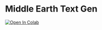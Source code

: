 # Middle Earth Text Gen

<a target="_blank" href="https://colab.research.google.com/github/brotSchimmelt/MiddleEarthTextGen/blob/main/data_exploration.ipynb">
  <img src="https://colab.research.google.com/assets/colab-badge.svg" alt="Open In Colab"/>
</a>
